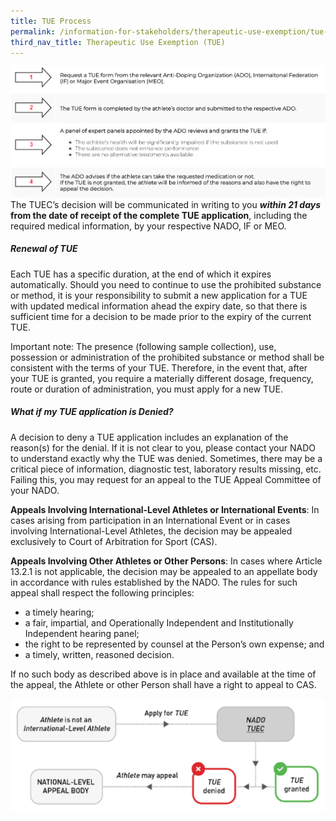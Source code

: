 ```yaml
---
title: TUE Process
permalink: /information-for-stakeholders/therapeutic-use-exemption/tue-process/
third_nav_title: Therapeutic Use Exemption (TUE)
---
```

![TUE Process](/images/tue-process.png)
The TUEC’s decision will be communicated in writing to you ***within 21 days* from the date of receipt of the complete TUE application**, including the required medical information, by your respective NADO, IF or MEO.

##### Renewal of TUE
Each TUE has a specific duration, at the end of which it expires automatically. Should you need to continue to use the prohibited substance or method, it is your responsibility to submit a new application for a TUE with updated medical information ahead the expiry date, so that there is sufficient time for a decision to be made prior to the expiry of the current TUE.

Important note: The presence (following sample collection), use, possession or administration of the prohibited substance or method shall be consistent with the terms of your TUE. Therefore, in the event that, after your TUE is granted, you require a materially different dosage, frequency, route or duration of administration, you must apply for a new TUE.

##### What if my TUE application is Denied?
A decision to deny a TUE application includes an explanation of the reason(s) for the denial. If it is not clear to you, please contact your NADO to understand exactly why the TUE was denied. Sometimes, there may be a critical piece of information, diagnostic test, laboratory results missing, etc. Failing this, you may request for an appeal to the TUE Appeal Committee of your NADO.

**Appeals Involving International-Level Athletes or International Events**: In cases arising from participation in an International Event or in cases involving International-Level Athletes, the decision may be appealed exclusively to Court of Arbitration for Sport (CAS).

**Appeals Involving Other Athletes or Other Persons**: In cases where Article 13.2.1 is not applicable, the decision may be appealed to an appellate body in accordance with rules established by the NADO. The rules for such appeal shall respect the following principles:

- a timely hearing;
- a fair, impartial, and Operationally Independent and Institutionally Independent hearing panel;
- the right to be represented by counsel at the Person’s own expense; and
- a timely, written, reasoned decision.

If no such body as described above is in place and available at the time of the appeal, the Athlete or other Person shall have a right to appeal to CAS.

![TUE reapplication](/images/reapplication-tue.png)
